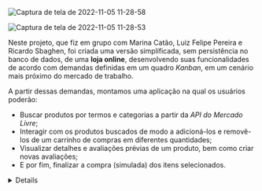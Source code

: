 ![Captura de tela de 2022-11-05 11-28-58](https://user-images.githubusercontent.com/92753791/200125248-abd879d3-3d20-48d8-9b22-4b65095d76b5.png)

![Captura de tela de 2022-11-05 11-28-53](https://user-images.githubusercontent.com/92753791/200125202-0ae09ec4-31b0-49d5-9802-37fdbc7c25bb.png)

  Neste projeto, que fiz em grupo com Marina Catão, Luiz Felipe Pereira e Ricardo Sbaghen, foi criada uma versão simplificada, sem persistência no banco de dados, de uma **loja online**, desenvolvendo suas funcionalidades de acordo com demandas definidas em um quadro _Kanban_, em um cenário mais próximo do mercado de trabalho.
  
  A partir dessas demandas, montamos uma aplicação na qual os usuários poderão:
  - Buscar produtos por termos e categorias a partir da _API do Mercado Livre_;
  - Interagir com os produtos buscados de modo a adicioná-los e removê-los de um carrinho de compras em diferentes quantidades;
  - Visualizar detalhes e avaliações prévias de um produto, bem como criar novas avaliações;
  - E por fim, finalizar a compra (simulada) dos itens selecionados.
</details>

<details>
<details>
  <summary><strong>🛠 Testes</strong></summary><br />

  Neste projeto utilizamos a [React Testing Library (RTL)](https://testing-library.com/docs/react-testing-library/intro) para execução dos testes.
